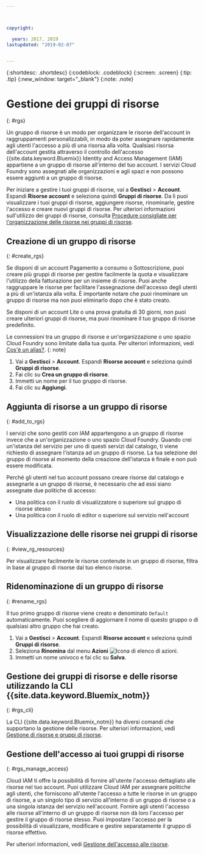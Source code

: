 ```yaml
---



copyright:

  years: 2017, 2019
lastupdated: "2019-02-07"


---
```


{:shortdesc: .shortdesc}
{:codeblock: .codeblock}
{:screen: .screen}
{:tip: .tip}
{:new_window: target="_blank"}
{:note: .note}

# Gestione dei gruppi di risorse
{: #rgs}

Un gruppo di risorse è un modo per organizzare le risorse dell'account in raggruppamenti personalizzabili, in modo da poter assegnare rapidamente agli utenti l'accesso a più di una risorsa alla volta. Qualsiasi risorsa dell'account gestita attraverso il controllo dell'accesso {{site.data.keyword.Bluemix}} Identity and Access Management (IAM) appartiene a un gruppo di risorse all'interno del tuo account. I servizi Cloud Foundry sono assegnati alle organizzazioni e agli spazi e non possono essere aggiunti a un gruppo di risorse.

Per iniziare a gestire i tuoi gruppi di risorse, vai a **Gestisci** &gt; **Account**. Espandi **Risorse account** e seleziona quindi **Gruppi di risorse**. Da lì puoi visualizzare i tuoi gruppi di risorse, aggiungere risorse, rinominarle, gestire l'accesso e creare nuovi gruppi di risorse. Per ulteriori informazioni sull'utilizzo dei gruppi di risorse, consulta [Procedure consigliate per l'organizzazione delle risorse nei gruppi di risorse](/docs/resources?topic=resources-bp_resourcegroups).


## Creazione di un gruppo di risorse
{: #create_rgs}

Se disponi di un account Pagamento a consumo o Sottoscrizione, puoi creare più gruppi di risorse per gestire facilmente la quota e visualizzare l'utilizzo della fatturazione per un insieme di risorse. Puoi anche raggruppare le risorse per facilitare l'assegnazione dell'accesso degli utenti a più di un'istanza alla volta. È importante notare che puoi rinominare un gruppo di risorse ma non puoi eliminarlo dopo che è stato creato.

Se disponi di un account Lite o una prova gratuita di 30 giorni, non puoi creare ulteriori gruppi di risorse, ma puoi rinominare il tuo gruppo di risorse predefinito.

Le connessioni tra un gruppo di risorse e un'organizzazione o uno spazio Cloud Foundry sono limitate dalla tua quota. Per ulteriori informazioni, vedi [Cos'è un alias?](/docs/resources?topic=resources-connect_app#what_is_alias).
{: note}

1. Vai a **Gestisci** &gt; **Account**. Espandi **Risorse account** e seleziona quindi **Gruppi di risorse**. 
2. Fai clic su **Crea un gruppo di risorse**.
3. Immetti un nome per il tuo gruppo di risorse.
4. Fai clic su **Aggiungi**.

## Aggiunta di risorse a un gruppo di risorse
{: #add_to_rgs}

I servizi che sono gestiti con IAM appartengono a un gruppo di risorse invece che a un'organizzazione o uno spazio Cloud Foundry. Quando crei un'istanza del servizio per uno di questi servizi dal catalogo, ti viene richiesto di assegnare l'istanza ad un gruppo di risorse. La tua selezione del gruppo di risorse al momento della creazione dell'istanza è finale e non può essere modificata.

Perché gli utenti nel tuo account possano creare risorse dal catalogo e assegnarle a un gruppo di risorse, è necessario che ad essi siano assegnate due politiche di accesso:

* Una politica con il ruolo di visualizzatore o superiore sul gruppo di risorse stesso
* Una politica con il ruolo di editor o superiore sul servizio nell'account

## Visualizzazione delle risorse nei gruppi di risorse
{: #view_rg_resources}

Per visualizzare facilmente le risorse contenute in un gruppo di risorse, filtra in base al gruppo di risorse dal tuo elenco risorse.

## Ridenominazione di un gruppo di risorse
{: #rename_rgs}

Il tuo primo gruppo di risorse viene creato e denominato `Default` automaticamente. Puoi scegliere di aggiornare il nome di questo gruppo o di qualsiasi altro gruppo che hai creato.

1. Vai a **Gestisci** &gt; **Account**. Espandi **Risorse account** e seleziona quindi **Gruppi di risorse**. 
2. Seleziona **Rinomina** dal menu **Azioni** ![Icona di elenco di azioni](../icons/action-menu-icon.svg).
3. Immetti un nome univoco e fai clic su **Salva**.

## Gestione dei gruppi di risorse e delle risorse utilizzando la CLI {{site.data.keyword.Bluemix_notm}}
{: #rgs_cli}

La CLI {{site.data.keyword.Bluemix_notm}} ha diversi comandi che supportano la gestione delle risorse. Per ulteriori informazioni, vedi [Gestione di risorse e gruppi di risorse](/docs/cli/reference/ibmcloud?topic=cloud-cli-ibmcloud_commands_resource#ibmcloud_commands_resource).

## Gestione dell'accesso ai tuoi gruppi di risorse
{: #rgs_manage_access}

Cloud IAM ti offre la possibilità di fornire all'utente l'accesso dettagliato alle risorse nel tuo account. Puoi utilizzare Cloud IAM per assegnare politiche agli utenti, che forniscono all'utente l'accesso a tutte le risorse in un gruppo di risorse, a un singolo tipo di servizio all'interno di un gruppo di risorse o a una singola istanza del servizio nell'account. Fornire agli utenti l'accesso alle risorse all'interno di un gruppo di risorse non dà loro l'accesso per gestire il gruppo di risorse stesso. Puoi impostare l'accesso per la possibilità di visualizzare, modificare e gestire separatamente il gruppo di risorse effettivo.

Per ulteriori informazioni, vedi [Gestione dell'accesso alle risorse](/docs/iam?topic=iam-iammanidaccser).
